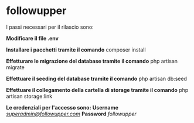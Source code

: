 # followupper

I passi necessari per il rilascio sono:

**Modificare il file .env**

**Installare i pacchetti tramite il comando** composer install

**Effetturare le migrazione del database tramite il comando** php artisan migrate

**Effettuare il seeding del database tramite il comando** php artisan db:seed

**Effettuare il collegamento della cartella di storage tramite il comando** php artisan storage:link


**Le credenziali per l'accesso sono:**
**Username** *superadmin@followupper.com* 
**Password** *followupper*